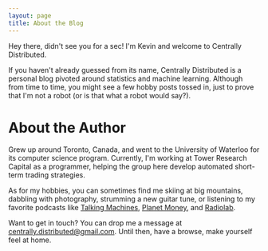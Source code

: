 ```yaml
---
layout: page
title: About the Blog
---
```


Hey there, didn't see you for a sec! I'm Kevin and welcome to Centrally Distributed. 

If you haven't already guessed from its name, Centrally Distributed is a personal blog pivoted around statistics and machine learning. Although from time to time, you might see a few hobby posts tossed in, just to prove that I'm not a robot (or is that what a robot would say?).

# About the Author

Grew up around Toronto, Canada, and went to the University of Waterloo for its computer science program. Currently, I'm working at Tower Research Capital as a programmer, helping the group here develop automated short-term trading strategies.

As for my hobbies, you can sometimes find me skiing at big mountains, dabbling with photography, strumming a new guitar tune, or listening to my favorite podcasts like [Talking Machines](http://www.thetalkingmachines.com), [Planet Money](http://www.npr.org/sections/money), and [Radiolab](http://www.radiolab.org).

Want to get in touch? You can drop me a message at centrally.distributed@gmail.com. Until then, have a browse, make yourself feel at home.
